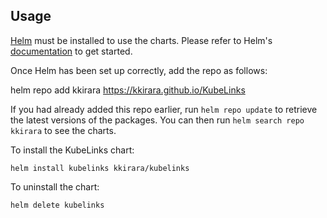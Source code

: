 ## Usage

[Helm](https://helm.sh) must be installed to use the charts.  Please refer to
Helm's [documentation](https://helm.sh/docs) to get started.

Once Helm has been set up correctly, add the repo as follows:

  helm repo add kkirara https://kkirara.github.io/KubeLinks

If you had already added this repo earlier, run `helm repo update` to retrieve
the latest versions of the packages.  You can then run `helm search repo
kkirara` to see the charts.

To install the KubeLinks chart:

    helm install kubelinks kkirara/kubelinks

To uninstall the chart:

    helm delete kubelinks